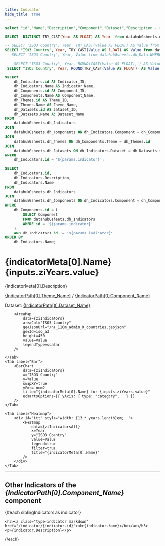 ```yaml
---
title: Indicator
hide_title: true 
---
```



```sql indicatorMeta
select "id","Name","Description","Component","Dataset","Description - rules","Var Type","which is better","label MIN","label MAX","Attribution" FROM datahubGsheets.dh_Indicators  WHERE id = '${params.indicator}' 
```

```sql years
SELECT  DISTINCT TRY_CAST(Year AS FLOAT) AS Year  from datahubGsheets.dh_Data WHERE Indicator_ID = '${params.indicator}' order by Year ASC
```

```sql ziIndicators
-- SELECT "ISO3 Country", Year, TRY_CAST(Value AS FLOAT) AS Value from datahubGsheets.dh_Data WHERE Indicator_ID = '${params.indicator}' AND Year = ${inputs.ziYears.value}  AND Value NOT LIKE 0 ORDER BY Value DESC
SELECT "ISO3 Country", Year, TRY_CAST(Value AS FLOAT) AS Value from datahubGsheets.dh_Data WHERE Indicator_ID = '${params.indicator}' AND Year = ${inputs.ziYears.value} ORDER BY Value DESC
-- SELECT "ISO3 Country", Year, Value from datahubGsheets.dh_Data WHERE Indicator_ID = '${params.indicator}' AND Year = ${inputs.ziYears.value} ORDER BY Value DESC
```

```sql ziIndicatorsAll
--  SELECT "ISO3 Country", Year, ROUND(CAST(Value AS FLOAT),1) AS Value  from datahubGsheets.dh_Data WHERE Indicator_ID = '${params.indicator}'    
 SELECT "ISO3 Country", Year, ROUND(TRY_CAST(Value AS FLOAT)) AS Value  from datahubGsheets.dh_Data WHERE Indicator_ID = '${params.indicator}' ORDER BY "ISO3 Country" ASC    
```

```sql IndicatorPath
SELECT 
    dh_Indicators.id AS Indicator_ID,
    dh_Indicators.Name AS Indicator_Name,
    dh_Components.id AS Component_ID,
    dh_Components.Name AS Component_Name,
    dh_Themes.id AS Theme_ID,
    dh_Themes.Name AS Theme_Name,
    dh_Datasets.id AS Dataset_ID,
    dh_Datasets.Name AS Dataset_Name
FROM 
    datahubGsheets.dh_Indicators
JOIN 
    datahubGsheets.dh_Components ON dh_Indicators.Component = dh_Components.id
JOIN 
    datahubGsheets.dh_Themes ON dh_Components.Theme = dh_Themes.id
JOIN 
    datahubGsheets.dh_Datasets ON dh_Indicators.Dataset = dh_Datasets.id
WHERE 
    dh_Indicators.id = '${params.indicator}';  
```

```sql siblingIndicators
SELECT 
    dh_Indicators.id,
    dh_Indicators.Description,
    dh_Indicators.Name
FROM 
    datahubGsheets.dh_Indicators
JOIN 
    datahubGsheets.dh_Components ON dh_Indicators.Component = dh_Components.id
WHERE 
    dh_Components.id = (
        SELECT Component 
        FROM datahubGsheets.dh_Indicators 
        WHERE id = '${params.indicator}'
    )
    AND dh_Indicators.id != '${params.indicator}'
ORDER BY 
    dh_Indicators.Name;
```
  
# **{indicatorMeta[0].Name}**   {inputs.ziYears.value}

{indicatorMeta[0].Description}


<a class="markdown" href="/theme/{IndicatorPath[0].Theme_ID}">{IndicatorPath[0].Theme_Name}</a> / <a class="markdown"  href="/component/{IndicatorPath[0].Component_ID}">{IndicatorPath[0].Component_Name}</a>

Dataset: <a class="markdown"  href="/dataset/{IndicatorPath[0].Dataset_ID}">{IndicatorPath[0].Dataset_Name}</a>


<!-- 
Component: **{indicatorMeta[0].Component}**
Dataset: **{indicatorMeta[0].Dataset}**
Attribution: {indicatorMeta[0].Attribution} 
-->


<Dropdown 
    data={years} 
    name=ziYears 
    value=Year 
    title="Select Year" 
/>



<Tabs>
  <Tab label="Map">
       
        <AreaMap 
            data={ziIndicators} 
            areaCol="ISO3 Country"
            geoJsonUrl="/ne_110m_admin_0_countries.geojson"
            geoId=iso_a3
            height=450
            value=Value
            legendType=scalar
        />
   
    </Tab>
    <Tab label="Bar">
        <BarChart 
            data={ziIndicators}
            x="ISO3 Country"
            y=Value
            swapXY=true
            yFmt= num2
            title="{indicatorMeta[0].Name} for {inputs.ziYears.value}"
            echartsOptions={{ yAxis: { type: "category",   } }}
        />
    </Tab>
        
  
   <!-- <Tab label="Table">
   <DataTable data={ziIndicators} 
   rows=all
    />
   </Tab> -->
    <Tab label="Heatmap">
        <div id="ttt" style="width: {13 * years.length}em;  ">
            <Heatmap 
                data={ziIndicatorsAll} 
                x=Year 
                y="ISO3 Country" 
                value=Value   
                legend=true
                filter=true
                title="{indicatorMeta[0].Name}"            
            />
        </div>
    </Tab>
</Tabs>

---


## Other Indicators of the _{IndicatorPath[0].Component_Name}_ component

<div class="xlist">
 {#each siblingIndicators as indicator}
 
    <h3><a class="type-indicator markdown" href="/indicator/{indicator.id}"><b>{indicator.Name}</b></a></h3>
    <p>{indicator.Description}</p> 

    
 {/each}
 </div>

 <style>
 .xlist h3 {font-weight: bold;}
 .xlist p {line-height: 1.2;margin-bottom: 1ex; font-size: .9em;}

#ttt   { margin: 0 auto; max-width: 60em;}

 </style>

<!-- {@partial "indicator-list.md"} -->





